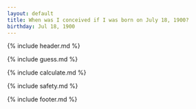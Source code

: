 ```yaml
---
layout: default
title: When was I conceived if I was born on July 18, 1900?
birthday: Jul 18, 1900
---
```


{% include header.md %}

{% include guess.md %}

{% include calculate.md %}

{% include safety.md %}

{% include footer.md %}




